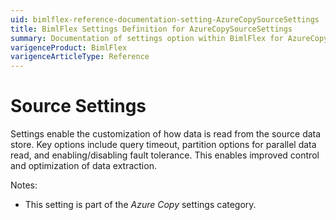 ```yaml
---
uid: bimlflex-reference-documentation-setting-AzureCopySourceSettings
title: BimlFlex Settings Definition for AzureCopySourceSettings
summary: Documentation of settings option within BimlFlex for AzureCopySourceSettings
varigenceProduct: BimlFlex
varigenceArticleType: Reference
---
```


# Source Settings

Settings enable the customization of how data is read from the source data store. Key options include query timeout, partition options for parallel data read, and enabling/disabling fault tolerance. This enables improved control and optimization of data extraction.

Notes:

* This setting is part of the *Azure Copy* settings category.

